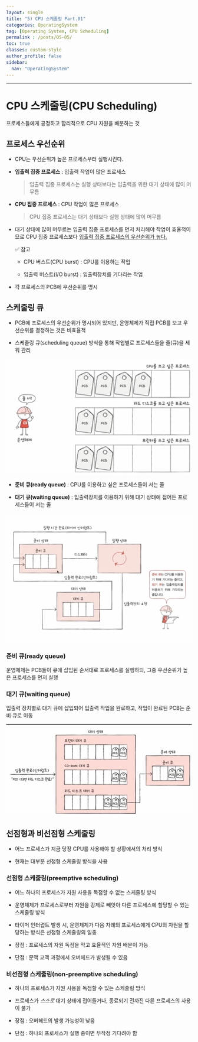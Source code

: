 ```yaml
---
layout: single
title: "5) CPU 스케줄링 Part.01"
categories: OperatingSystem
tag: [Operating System, CPU Scheduling]
permalink : /posts/OS-05/
toc: true
classes: custom-style
author_profile: false
sidebar:
  nav: "OperatingSystem"
---
```


<hr>

#  CPU 스케줄링(CPU Scheduling)

프로세스들에게 공정하고 합리적으로 CPU 자원을 배분하는 것

## 프로세스 우선순위

- CPU는 우선순위가 높은 프로세스부터 실행시킨다.

- **입출력 집중 프로세스** : 입출력 작업이 많은 프로세스

  > 입출력 집중 프로세스는 실행 상태보다는 입출력을 위한 대기 상태에 많이 머무름

- **CPU 집중 프로세스** : CPU 작업이 많은 프로세스

  > CPU 집중 프로세스는 대기 상태보다 실행 상태에 많이 머무름

- 대기 상태에 많이 머무르는 입출력 집중 프로세스를 먼저 처리해야 작업이 효율적이므로 CPU 집중 프로세스보다 <u>입출력 집중 프로세스의 우선순위가 높다.</u>

  ✅ 참고

  - CPU 버스트(CPU burst) : CPU를 이용하는 작업

  - 입출력 버스트(I/O burst) : 입출력장치를 기다리는 작업


- 각 프로세스의 PCB에 우선순위를 명시

## 스케줄링 큐

- PCB에 프로세스의 우선순위가 명시되어 있지만, 운영체제가 직접 PCB를 보고 우선순위를 결정하는 것은 비효율적

- 스케줄링 큐(scheduling queue) 방식을 통해 작업별로 프로세스들을 줄(큐)을 세워 관리

<p id="img_center">
  <img 
        src="../../assets/images/OperatingSystem/CPU_Scheduling01-1.png"
        alt="image"
        title="image"
  >
</p>

- **준비 큐(ready queue)** : CPU를 이용하고 싶은 프로세스들이 서는 줄

- **대기 큐(waiting queue)** : 입출력장치를 이용하기 위해 대기 상태에 접어든 프로세스들이 서는 줄

<p id="img_center">
  <img 
        src="../../assets/images/OperatingSystem/CPU_Scheduling01-2.png"
        alt="image"
        title="image"
  >
</p>

### 준비 큐(ready queue)

운영체제는 PCB들이 큐에 삽입된 순서대로 프로세스를 실행하되, 그중 우선순위가 높은 프로세스를 먼저 실행

### 대기 큐(waiting queue)

입출력 장치별로 대기 큐에 삽입되어 입출력 작업을 완료하고, 작업이 완료된 PCB는 준비 큐로 이동

<p id="img_center">
  <img 
        src="../../assets/images/OperatingSystem/CPU_Scheduling01-3.png"
        alt="image"
        title="image"
  >
</p>


## 선점형과 비선점형 스케줄링

- 어느 프로세스가 지금 당장 CPU를 사용해야 할 상황에서의 처리 방식

- 현재는 대부분 선점형 스케줄링 방식을 사용

### 선점형 스케줄링(preemptive scheduling)

- 어느 하나의 프로세스가 자원 사용을 독점할 수 없는 스케줄링 방식

- 운영체제가 프로세스로부터 자원을 강제로 빼앗아 다른 프로세스에 할당할 수 있는 스케줄링 방식

- 타이머 인터럽트 발생 시, 운영체제가 다음 차례의 프로세스에게 CPU의 자원을 할당하는 방식은 선점형 스케줄링의 일종

- 장점 : 프로세스의 자원 독점을 막고 효율적인 자원 배분이 가능

- 단점 : 문맥 교맥 과정에서 오버헤드가 발생될 수 있음 

### 비선점형 스케줄링(non-preemptive scheduling)

- 하나의 프로세스가 자원 사용을 독점할 수 있는 스케줄링 방식

- 프로세스가 *스스로* 대기 상태에 접어들거나, 종료되기 전까진 다른 프로세스의 사용이 불가

- 장점 : 오버헤드의 발생 가능성이 낮음

- 단점 : 하나의 프로세스가 실행 중이면 무작정 기다려야 함

